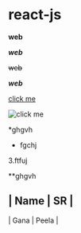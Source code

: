 # react-js

**web**

***web***

~~web~~

**_web_**

[click me](https://www.google.com/)

![click me](https://www.google.com/images/branding/googlelogo/1x/googlelogo_color_272x92dp.png)

*ghgvh

- fgchj

3.ftfuj

**ghgvh

| Name | SR |
-------------
| Gana | Peela |
